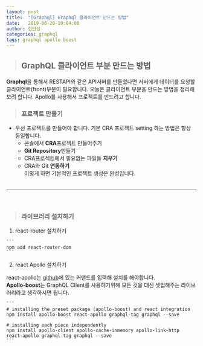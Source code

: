```yaml
---
layout: post
title:  "[Graphql] Graphql 클라이언트 만드는 방법"
date:   2019-06-20-19:04:00
author: 한만섭
categories: graphql
tags: graphql apollo boost
---
```


> ## GraphQL 클라이언트 부분 만드는 방법 
  **Graphql**을 통해서 RESTAPI와 같은 API서버를 만들었다면 서버에게 데이터를 요청할 클라이언트(front)부분이 필요합니다. 오늘은 클라이언트 부분을 
  만드는 방법을 정리해보려 합니다. Apollo를 사용해서 프로젝트를 만드려고 합니다. 
  
> ### 프로젝트 만들기 
  * 우선 프로젝트를 만들어야 합니다. 기본 CRA 프로젝트 setting 하는 방법은 항상 동일합니다.  
      * 콘솔에서 **CRA**프로젝트 만들어주기  
      *  **Git Repository**만들기  
      * CRA프로젝트에서 필요없는 파일들 **지우기**  
      * CRA와 Git **연동하기**  
  이렇게 하면 기본적인 프로젝트 생성은 완성입니다.  
  　  
     
***

　  

> ### 라이브러리 설치하기 

  1. react-router 설치하기 
  
    ```
    npm add react-router-dom
    ```
    
  2. react Apollo 설치하기 
  
  react-apollo는 [github](https://github.com/apollographql/react-apollo)에 있는 커맨드를 입력해 설치를 해야합니다.  
    **Apollo-boost**는 GraphQL Client를 사용하기위해 모든 것을 대신 셋업해주는 라이브러리라고 생각하시면 됩니다.    
    
    ```
    # installing the preset package (apollo-boost) and react integration
    npm install apollo-boost react-apollo graphql-tag graphql --save

    # installing each piece independently
    npm install apollo-client apollo-cache-inmemory apollo-link-http react-apollo graphql-tag graphql --save
    ```
